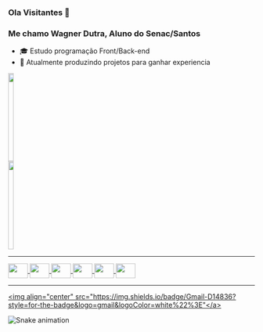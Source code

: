 ### Ola Visitantes 👋
### Me chamo Wagner Dutra, Aluno do Senac/Santos

- 🎓 Estudo programação Front/Back-end
- 💼 Atualmente produzindo projetos para ganhar experiencia

<div style="display: flex"><!-- Cartões -->
  <a href="https://github.com/Wag-dutra%22%3E"/>
  <img height="180em" width="49%" src="https://github-readme-stats.vercel.app/api?username=Wag-dutra&show_icons=true&theme=dracula&include_all_commits=true&count_private=true%22/%3E"/>
  <img height="180em" width="49%" src="https://github-readme-stats.vercel.app/api/top-langs/?username=Wag-dutra&layout=compact&langs_count=7&theme=dracula%22/%3E"/>
</div>

<hr>

<div style="display: inline_block"><!-- linguagens -->
<img align="center" height="30" width="40" src="https://cdn.jsdelivr.net/gh/devicons/devicon/icons/html5/html5-original.svg%22/%3E"/>
<img align="center" height="30" width="40" src="https://cdn.jsdelivr.net/gh/devicons/devicon/icons/css3/css3-original.svg%22/%3E"/>
<img align="center" height="30" width="40" src="https://cdn.jsdelivr.net/gh/devicons/devicon/icons/javascript/javascript-original.svg%22/%3E"/>
<img align="center" height="30" width="40" src="https://cdn.jsdelivr.net/gh/devicons/devicon/icons/dot-net/dot-net-plain-wordmark.svg%22/%3E"/>
<img align="center" height="30" width="40" src="https://cdn.jsdelivr.net/gh/devicons/devicon/icons/csharp/csharp-original.svg%22/%3E"/>
<img align="center" height="30" width="40" src="https://cdn.jsdelivr.net/gh/devicons/devicon/icons/mysql/mysql-original-wordmark.svg%22/%3E"/>
</div>

<hr>

<a href="mailto:wagnerdutra155@gmail.com" target="_blanck"><img align="center" src="https://img.shields.io/badge/Gmail-D14836?style=for-the-badge&logo=gmail&logoColor=white%22%3E"</a>

![Snake animation](https://github.com/Wag-dutra/Wag-dutra/blob/output/github-contribution-grid-snake.svg)
